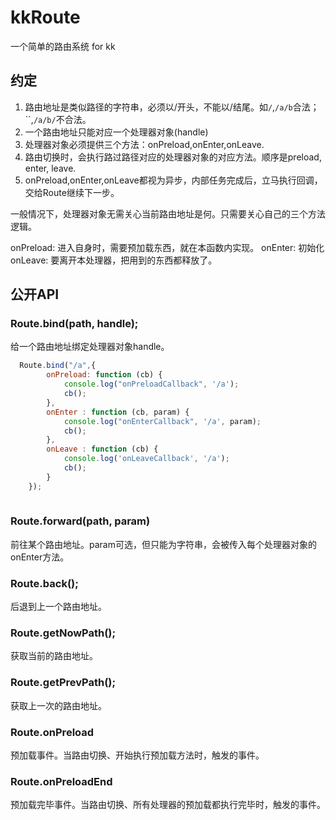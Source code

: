 # kkRoute
一个简单的路由系统 for kk

## 约定
1. 路由地址是类似路径的字符串，必须以/开头，不能以/结尾。如`/`,`/a/b`合法；``,`/a/b/`不合法。
2. 一个路由地址只能对应一个处理器对象(handle)
3. 处理器对象必须提供三个方法：onPreload,onEnter,onLeave.
4. 路由切换时，会执行路过路径对应的处理器对象的对应方法。顺序是preload, enter, leave.
5. onPreload,onEnter,onLeave都视为异步，内部任务完成后，立马执行回调，交给Route继续下一步。

一般情况下，处理器对象无需关心当前路由地址是何。只需要关心自己的三个方法逻辑。

onPreload: 进入自身时，需要预加载东西，就在本函数内实现。
onEnter: 初始化
onLeave: 要离开本处理器，把用到的东西都释放了。

## 公开API

### Route.bind(path, handle);
给一个路由地址绑定处理器对象handle。

````javascript
  Route.bind("/a",{
		onPreload: function (cb) {
			console.log("onPreloadCallback", '/a');
			cb();
		},
		onEnter : function (cb, param) {
			console.log("onEnterCallback", '/a', param);
			cb();
		},
		onLeave : function (cb) {
			console.log('onLeaveCallback', '/a');
			cb();
		}
	});
	
````

### Route.forward(path, param)
前往某个路由地址。param可选，但只能为字符串，会被传入每个处理器对象的onEnter方法。

### Route.back();
后退到上一个路由地址。

### Route.getNowPath();
获取当前的路由地址。

### Route.getPrevPath();
获取上一次的路由地址。

### Route.onPreload
预加载事件。当路由切换、开始执行预加载方法时，触发的事件。

### Route.onPreloadEnd
预加载完毕事件。当路由切换、所有处理器的预加载都执行完毕时，触发的事件。
